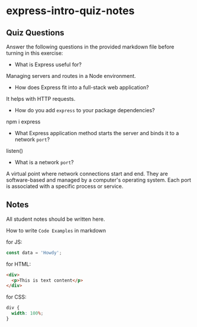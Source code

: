 # express-intro-quiz-notes

## Quiz Questions

Answer the following questions in the provided markdown file before turning in this exercise:

- What is Express useful for?

Managing servers and routes in a Node environment.

- How does Express fit into a full-stack web application?

It helps with HTTP requests.

- How do you add `express` to your package dependencies?

npm i express

- What Express application method starts the server and binds it to a network `port`?

listen()

- What is a network `port`?

A virtual point where network connections start and end.
They are software-based and managed by a computer's operating system.
Each port is associated with a specific process or service.

## Notes

All student notes should be written here.

How to write `Code Examples` in markdown

for JS:

```javascript
const data = 'Howdy';
```

for HTML:

```html
<div>
  <p>This is text content</p>
</div>
```

for CSS:

```css
div {
  width: 100%;
}
```
